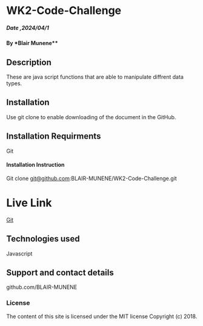 # WK2-Code-Challenge

##### Date ,2024/04/1

#### By \*Blair Munene\*\*

## Description

These are java script functions that are able to manipulate diffrent data types.

## Installation

Use git clone to enable downloading of the document in the GitHub.

## Installation Requirments

Git

#### Installation Instruction

Git clone git@github.com:BLAIR-MUNENE/WK2-Code-Challenge.git

# Live Link

[Git]()

## Technologies used

Javascript

## Support and contact details

github.com/BLAIR-MUNENE

### License

The content of this site is licensed under the MIT license
Copyright (c) 2018.
